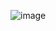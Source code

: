 ![image](https://github.com/festerduck/graph-bfs-linkedList/assets/117522051/1cc8ef92-08c4-4e7a-9442-1925cf138aa1)
